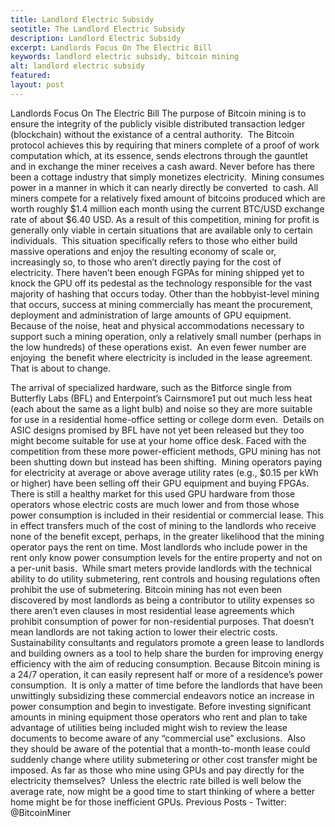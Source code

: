 ```yaml
---
title: Landlord Electric Subsidy
seotitle: The Landlord Electric Subsidy
description: Landlord Electric Subsidy
excerpt: Landlords Focus On The Electric Bill
keywords: landlord electric subsidy, bitcoin mining
alt: landlord electric subsidy
featured: 
layout: post
---
```

Landlords Focus On The Electric Bill
The purpose of Bitcoin mining is to ensure the integrity of the publicly visible distributed transaction ledger (blockchain) without the existance of a central authority.  The Bitcoin protocol achieves this by requiring that miners complete of a proof of work computation which, at its essence, sends electrons through the gauntlet and in exchange the miner receives a cash award.
Never before has there been a cottage industry that simply monetizes electricity.  Mining consumes power in a manner in which it can nearly directly be converted  to cash.
All miners compete for a relatively fixed amount of bitcoins produced which are worth roughly $1.4 million each month using the current BTC/USD exchange rate of about $6.40 USD.
As a result of this competition, mining for profit is generally only viable in certain situations that are available only to certain individuals.  This situation specifically refers to those who either build massive operations and enjoy the resulting economy of scale or, increasingly so, to those who aren’t directly paying for the cost of electricity.
There haven’t been enough FGPAs for mining shipped yet to knock the GPU off its pedestal as the technology responsible for the vast majority of hashing that occurs today.
Other than the hobbyist-level mining that occurs, success at mining commercially has meant the procurement, deployment and administration of large amounts of GPU equipment.  Because of the noise, heat and physical accommodations necessary to support such a mining operation, only a relatively small number (perhaps in the low hundreds) of these operations exist.  An even fewer number are enjoying  the benefit where electricity is included in the lease agreement.
That is about to change.

The arrival of specialized hardware, such as the Bitforce single from Butterfly Labs (BFL) and Enterpoint’s Cairnsmore1 put out much less heat (each about the same as a light bulb) and noise so they are more suitable for use in a residential home-office setting or college dorm even.  Details on ASIC designs promised by BFL have not yet been released but they too might become suitable for use at your home office desk.
Faced with the competition from these more power-efficient methods, GPU mining has not been shutting down but instead has been shifting.  Mining operators paying for electricity at average or above average utility rates (e.g., $0.15 per kWh or higher) have been selling off their GPU equipment and buying FPGAs.  There is still a healthy market for this used GPU hardware from those operators whose electric costs are much lower and from those whose power consumption is included in their residential or commercial lease.
This in effect transfers much of the cost of mining to the landlords who receive none of the benefit except, perhaps, in the greater likelihood that the mining operator pays the rent on time.
Most landlords who include power in the rent only know power consumption levels for the entire property and not on a per-unit basis.  While smart meters provide landlords with the technical ability to do utility submetering, rent controls and housing regulations often prohibit the use of submetering.
Bitcoin mining has not even been discovered by most landlords as being a contributor to utility expenses so there aren’t even clauses in most residential lease agreements which prohibit consumption of power for non-residential purposes.
That doesn’t mean landlords are not taking action to lower their electric costs.  Sustainability consultants and regulators promote a green lease to landlords and building owners as a tool to help share the burden for improving energy efficiency with the aim of reducing consumption.
Because Bitcoin mining is a 24/7 operation, it can easily represent half or more of a residence’s power consumption.  It is only a matter of time before the landlords that have been unwittingly subsidizing these commercial endeavors notice an increase in power consumption and begin to investigate.
Before investing significant amounts in mining equipment those operators who rent and plan to take advantage of utilities being included might wish to review the lease documents to become aware of any “commercial use” exclusions.  Also they should be aware of the potential that a month-to-month lease could suddenly change where utility submetering or other cost transfer might be imposed.
As far as those who mine using GPUs and pay directly for the electricity themselves?  Unless the electric rate billed is well below the average rate, now might be a good time to start thinking of where a better home might be for those inefficient GPUs.
Previous Posts - Twitter: @BitcoinMiner
